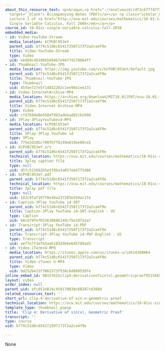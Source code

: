 ```yaml
---
about_this_resource_text: <p>&raquo;<a href="./resolveuid/cdf3c67774773f33450ecbdc6f79d579"
  target="_blank"> Accompanying Notes (PDF)</a></p> <p class="scholar_medsm">From
  Lecture 3 of <a href="http://ocw.mit.edu/courses/mathematics/18-01-single-variable-calculus-fall-2006/video-lectures/"><em>18.01
  Single Variable Calculus, Fall 2006</em></a></p>
course_id: 18-01sc-single-variable-calculus-fall-2010
embedded_media:
- id: Video-YouTube-Stream
  media_location: kCPVBl953eY
  parent_uid: b774c51d6c6541f2507173f2a2ca4f9e
  title: Video-YouTube-Stream
  type: Video
  uid: ebd69c48396b5694b7e9477d270064ff
- id: Thumbnail-YouTube-JPG
  media_location: https://img.youtube.com/vi/kCPVBl953eY/default.jpg
  parent_uid: b774c51d6c6541f2507173f2a2ca4f9e
  title: Thumbnail-YouTube-JPG
  type: Thumbnail
  uid: 45fee727e5f14832202c1ee90a1ee131
- id: Video-InternetArchive-MP4
  media_location: https://archive.org/download/MIT18.01JF07/ocw-18.01-f07-lec03_300k.mp4
  parent_uid: b774c51d6c6541f2507173f2a2ca4f9e
  title: Video-Internet Archive-MP4
  type: Video
  uid: cf87b9de0e958df9b3adebad82cb200d
- id: 3Play-3PlayYouTubeid-MP4
  media_location: kCPVBl953eY
  parent_uid: b774c51d6c6541f2507173f2a2ca4f9e
  title: 3Play-3Play YouTube id
  type: 3Play
  uid: 775e2d28bc700fbff8149e819ee80ce5
- id: kCPVBl953eY.srt
  parent_uid: b774c51d6c6541f2507173f2a2ca4f9e
  technical_location: https://ocw.mit.edu/courses/mathematics/18-01sc-single-variable-calculus-fall-2010/1.-differentiation/part-a-definition-and-basic-rules/session-8-limits-of-sine-and-cosine/clip-4-derivative-of-sin-x-geometric-proof/kCPVBl953eY.srt
  title: 3play caption file
  type: null
  uid: d57c522682b5e5f8ba3a05feb47f5d66
- id: kCPVBl953eY.pdf
  parent_uid: b774c51d6c6541f2507173f2a2ca4f9e
  technical_location: https://ocw.mit.edu/courses/mathematics/18-01sc-single-variable-calculus-fall-2010/1.-differentiation/part-a-definition-and-basic-rules/session-8-limits-of-sine-and-cosine/clip-4-derivative-of-sin-x-geometric-proof/kCPVBl953eY.pdf
  title: 3play pdf file
  type: null
  uid: 183c9faf197f8e36a237285e550ac1fe
- id: Caption-3Play YouTube id-SRT
  parent_uid: b774c51d6c6541f2507173f2a2ca4f9e
  title: Caption-3Play YouTube id-SRT-English - US
  type: Caption
  uid: 68cd79fe7b53638606149c75e18fa1a7
- id: Transcript-3Play YouTube id-PDF
  parent_uid: b774c51d6c6541f2507173f2a2ca4f9e
  title: Transcript-3Play YouTube id-PDF-English - US
  type: Transcript
  uid: aef7e7f3efb5aeb183d3b6e645f89ad3
- id: Video-iTunesU-MP4
  media_location: https://itunes.apple.com/us/itunes-u/id414308064
  parent_uid: b774c51d6c6541f2507173f2a2ca4f9e
  title: Video-iTunes U-MP4
  type: Video
  uid: bd252b415f7662573f538cbd080530fe
inline_embed_id: 90157615clip4:derivativeofsin(x),geometricproof95156650
layout: video
order_index: null
parent_uid: efc851d816c458170838c60287c6388d
related_resources_text: ''
short_url: clip-4-derivative-of-sin-x-geometric-proof
technical_location: https://ocw.mit.edu/courses/mathematics/18-01sc-single-variable-calculus-fall-2010/1.-differentiation/part-a-definition-and-basic-rules/session-8-limits-of-sine-and-cosine/clip-4-derivative-of-sin-x-geometric-proof
template_type: thumbnail_popup
title: 'Clip 4: Derivative of sin(x), Geometric Proof'
transcript: ''
type: course
uid: b774c51d6c6541f2507173f2a2ca4f9e

---
```

None